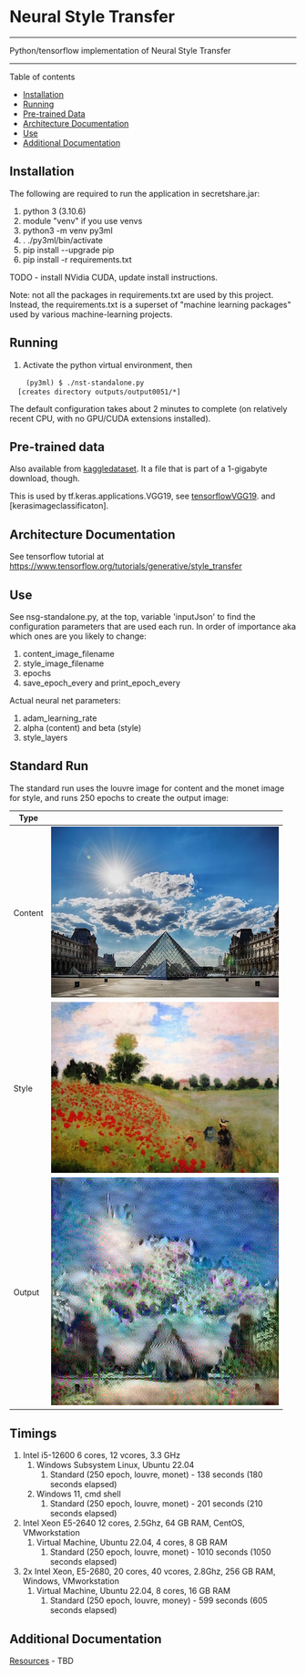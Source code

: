 # Neural Style Transfer

----

Python/tensorflow implementation of Neural Style Transfer

----

Table of contents

 * [Installation](#installation)
 * [Running](#running)
 * [Pre-trained Data](#pre-trained-data)
 * [Architecture Documentation](#architecture-documentation)
 * [Use](#use)
 * [Additional Documentation](#additional-documentation)


## Installation

The following are required to run the application in secretshare.jar:
 1. python 3 (3.10.6)
 2. module "venv" if you use venvs
 3. python3 -m venv py3ml
 4. . ./py3ml/bin/activate
 5. pip install --upgrade pip
 6. pip install -r requirements.txt

TODO - install NVidia CUDA, update install instructions.

Note: not all the packages in requirements.txt are used by this project.  Instead, the requirements.txt is a superset of "machine learning packages" used by various machine-learning projects. 

## Running

1. Activate the python virtual environment, then
```
    (py3ml) $ ./nst-standalone.py
  [creates directory outputs/output0051/*]
```

The default configuration takes about 2 minutes to complete (on relatively recent CPU, with no GPU/CUDA extensions installed).

## Pre-trained data

Also available from [kaggledataset].  It a file that is part of a 1-gigabyte download, though.

This is used by tf.keras.applications.VGG19, see [tensorflowVGG19].
and [kerasimageclassificaton].



## Architecture Documentation

See tensorflow tutorial at https://www.tensorflow.org/tutorials/generative/style_transfer


## Use

   See nsg-standalone.py, at the top, variable 'inputJson' to find the configuration
   parameters that are used each run.  In order of importance aka which ones are you likely to
   change:
   1. content_image_filename
   2. style_image_filename
   3. epochs
   4. save_epoch_every and print_epoch_every

   Actual neural net parameters:
   1. adam_learning_rate
   2. alpha (content) and beta (style)
   3. style_layers

## Standard Run

The standard run uses the louvre image for content and the monet image for
style, and runs 250 epochs to create the output image:

| Type |  |
| --- | ----------- |
| Content | ![Louvre](images/louvre_small.jpg) |
| Style   | ![Monet](images/monet.jpg) |
| Output  | ![LouvreMonet](images/sample_louvre_monet_250.jpg) |






## Timings

1. Intel i5-12600 6 cores, 12 vcores, 3.3 GHz
    1. Windows Subsystem Linux, Ubuntu 22.04
        1. Standard (250 epoch, louvre, monet) - 138 seconds (180 seconds elapsed)
    2. Windows 11, cmd shell
        1. Standard (250 epoch, louvre, monet) - 201 seconds (210 seconds elapsed)
2. Intel Xeon E5-2640 12 cores, 2.5Ghz, 64 GB RAM, CentOS, VMworkstation
    1. Virtual Machine, Ubuntu 22.04, 4 cores, 8 GB RAM
        1. Standard (250 epoch, louvre, monet) - 1010 seconds (1050 seconds elapsed)
3. 2x Intel Xeon, E5-2680, 20 cores, 40 vcores, 2.8Ghz, 256 GB RAM, Windows, VMworkstation
    1. Virtual Machine, Ubuntu 22.04, 8 cores, 16 GB RAM
        1. Standard (250 epoch, louvre, money) -  599 seconds (605 seconds elapsed)



## Additional Documentation

[Resources] - TBD


[kaggledataset]:https://www.kaggle.com/datasets/kmader/full-keras-pretrained-no-top
[tensorflowVGG19]:https://www.tensorflow.org/api_docs/python/tf/keras/applications/vgg19/VGG19
[kerasimageclassification]:https://keras.io/api/applications/usage-examples-for-image-classification-models

[Resources]:extrastuff/resources.md
